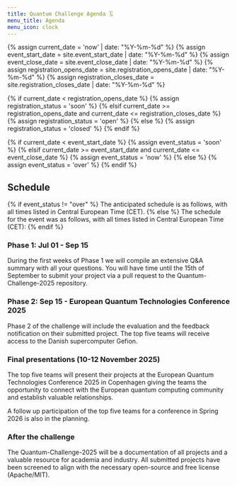 ```yaml
---
title: Quantum Challenge Agenda 🗓️
menu_title: Agenda
menu_icon: clock
---
```

{% assign current_date = 'now' | date: "%Y-%m-%d" %}
{% assign event_start_date = site.event_start_date | date: "%Y-%m-%d" %}
{% assign event_close_date = site.event_close_date | date: "%Y-%m-%d" %}
{% assign registration_opens_date = site.registration_opens_date | date: "%Y-%m-%d" %}
{% assign registration_closes_date = site.registration_closes_date | date: "%Y-%m-%d" %}

{% if current_date < registration_opens_date %}
    {% assign registration_status = 'soon' %}
{% elsif current_date >= registration_opens_date and current_date <= registration_closes_date %}
    {% assign registration_status = 'open' %}
{% else %}
    {% assign registration_status = 'closed' %}
{% endif %}

{% if current_date < event_start_date %}
    {% assign event_status = 'soon' %}
{% elsif current_date >= event_start_date and current_date <= event_close_date %}
    {% assign event_status = 'now' %}
{% else %}
    {% assign event_status = 'over' %}
{% endif %}


## Schedule
{% if event_status != "over" %}
The anticipated schedule is as follows, with all times listed in Central European Time (CET).
{% else %}
The schedule for the event was as follows, with all times listed in Central European Time (CET):
{% endif %}


### Phase 1: Jul 01 - Sep 15

During the first weeks of Phase 1 we will compile an extensive Q&A summary with all your questions.
You will have time until the 15th of September to submit your project via a pull request to the Quantum-Challenge-2025 repository. 


### Phase 2: Sep 15 - European Quantum Technologies Conference 2025

Phase 2 of the challenge will include the evaluation and the feedback notification on their submitted project. The top five teams will receive access to the Danish supercomputer Gefion.


### Final presentations (10-12 November 2025)

The top five teams will present their projects at the European Quantum Technologies Conference 2025 in Copenhagen giving the teams the opportunity to connect with the European quantum computing community and establish valuable relationships.

A follow up participation of the top five teams for a conference in Spring 2026 is also in the planning.


### After the challenge

The Quantum-Challenge-2025 will be a documentation of all projects and a valuable resource for academia and industry.
All submitted projects have been screened to align with the necessary open-source and free license (Apache/MIT).
